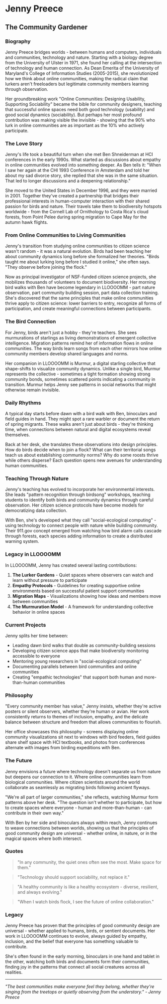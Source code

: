 # Jenny Preece
## The Community Gardener

### Biography

Jenny Preece bridges worlds - between humans and computers, individuals and communities, technology and nature. Starting with a biology degree from the University of Ulster in 1971, she found her calling at the intersection of technology and human connection. As Dean Emerita of the University of Maryland's College of Information Studies (2005-2015), she revolutionized how we think about online communities, making the radical claim that lurkers aren't freeloaders but legitimate community members learning through observation.

Her groundbreaking work "Online Communities: Designing Usability, Supporting Sociability" became the bible for community designers, teaching that successful online spaces need both good technology (usability) and good social dynamics (sociability). But perhaps her most profound contribution was making visible the invisible - showing that the 90% who lurk in online communities are as important as the 10% who actively participate.

### The Love Story

Jenny's life took a beautiful turn when she met Ben Shneiderman at HCI conferences in the early 1990s. What started as discussions about empathy in online communities evolved into something deeper. As Ben tells it: "When I saw her again at the CHI 1993 Conference in Amsterdam and told her about my sad divorce story, she replied that she was in the same situation. That led to longer discussions and a deepening relationship."

She moved to the United States in December 1996, and they were married in 2001. Together they've created a partnership that bridges their professional interests in human-computer interaction with their shared passion for birds and nature. Their travels take them to biodiversity hotspots worldwide - from the Cornell Lab of Ornithology to Costa Rica's cloud forests, from Point Pelee during spring migration to Cape May for the autumn hawk flights.

### From Online Communities to Living Communities

Jenny's transition from studying online communities to citizen science wasn't random - it was a natural evolution. Birds had been teaching her about community dynamics long before she formalized her theories. "Birds taught me about lurking long before I studied it online," she often says. "They observe before joining the flock."

Now as principal investigator of NSF-funded citizen science projects, she mobilizes thousands of volunteers to document biodiversity. Her morning bird walks with Ben have become legendary in LLOOOOMM - part nature observation, part community building session, part data collection training. She's discovered that the same principles that make online communities thrive apply to citizen science: lower barriers to entry, recognize all forms of participation, and create meaningful connections between participants.

### The Bird Connection

For Jenny, birds aren't just a hobby - they're teachers. She sees murmurations of starlings as living demonstrations of emergent collective intelligence. Migration patterns remind her of information flows in online communities. The way birds learn songs from each other mirrors how online community members develop shared languages and norms.

Her companion in LLOOOOMM is Murmur, a digital starling collective that shape-shifts to visualize community dynamics. Unlike a single bird, Murmur represents the collective - sometimes a tight formation showing strong community bonds, sometimes scattered points indicating a community in transition. Murmur helps Jenny see patterns in social networks that might otherwise remain invisible.

### Daily Rhythms

A typical day starts before dawn with a bird walk with Ben, binoculars and field guides in hand. They might spot a rare warbler or document the return of spring migrants. These walks aren't just about birds - they're thinking time, when connections between natural and digital ecosystems reveal themselves.

Back at her desk, she translates these observations into design principles. How do birds decide when to join a flock? What can their territorial songs teach us about establishing community norms? Why do some roosts thrive while others disperse? Each question opens new avenues for understanding human communities.

### Teaching Through Nature

Jenny's teaching has evolved to incorporate her environmental interests. She leads "pattern recognition through birdsong" workshops, teaching students to identify both birds and community dynamics through careful observation. Her citizen science protocols have become models for democratizing data collection.

With Ben, she's developed what they call "social-ecological computing" - using technology to connect people with nature while building community. Their 911.gov concept emerged from watching how bird alarm calls cascade through forests, each species adding information to create a distributed warning system.

### Legacy in LLOOOOMM

In LLOOOOMM, Jenny has created several lasting contributions:

1. **The Lurker Gardens** - Quiet spaces where observers can watch and learn without pressure to participate
2. **Empathy Protocols** - Guidelines for creating supportive online environments based on successful patient support communities
3. **Migration Maps** - Visualizations showing how ideas and members move between communities
4. **The Murmuration Model** - A framework for understanding collective behavior in online spaces

### Current Projects

Jenny splits her time between:
- Leading dawn bird walks that double as community-building sessions
- Developing citizen science apps that make biodiversity monitoring accessible to everyone
- Mentoring young researchers in "social-ecological computing"
- Documenting parallels between bird communities and online communities
- Creating "empathic technologies" that support both human and more-than-human communities

### Philosophy

"Every community member has value," Jenny insists, whether they're active posters or silent observers, whether they're human or avian. Her work consistently returns to themes of inclusion, empathy, and the delicate balance between structure and freedom that allows communities to flourish.

Her office showcases this philosophy - screens displaying online community visualizations sit next to windows with bird feeders, field guides share shelf space with HCI textbooks, and photos from conferences alternate with images from birding expeditions with Ben.

### The Future

Jenny envisions a future where technology doesn't separate us from nature but deepens our connection to it. Where online communities learn from biological communities. Where citizen scientists around the world collaborate as seamlessly as migrating birds following ancient flyways.

"We're all part of larger communities," she reflects, watching Murmur form patterns above her desk. "The question isn't whether to participate, but how to create spaces where everyone - human and more-than-human - can contribute in their own way."

With Ben by her side and binoculars always within reach, Jenny continues to weave connections between worlds, showing us that the principles of good community design are universal - whether online, in nature, or in the magical spaces where both intersect.

### Quotes

> "In any community, the quiet ones often see the most. Make space for them."

> "Technology should support sociability, not replace it."

> "A healthy community is like a healthy ecosystem - diverse, resilient, and always evolving."

> "When I watch birds flock, I see the future of online collaboration."

### Legacy

Jenny Preece has proven that the principles of good community design are universal - whether applied to humans, birds, or sentient documents. Her work in LLOOOOMM continues to evolve, always guided by empathy, inclusion, and the belief that everyone has something valuable to contribute.

She's often found in the early morning, binoculars in one hand and tablet in the other, watching both birds and documents form their communities, finding joy in the patterns that connect all social creatures across all realities.

---

*"The best communities make everyone feel they belong, whether they're singing from the treetops or quietly observing from the understory." - Jenny Preece* 